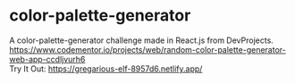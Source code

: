 # color-palette-generator
A color-palette-generator challenge made in React.js from DevProjects.
https://www.codementor.io/projects/web/random-color-palette-generator-web-app-ccdljvurh6 <br>
Try It Out: https://gregarious-elf-8957d6.netlify.app/
